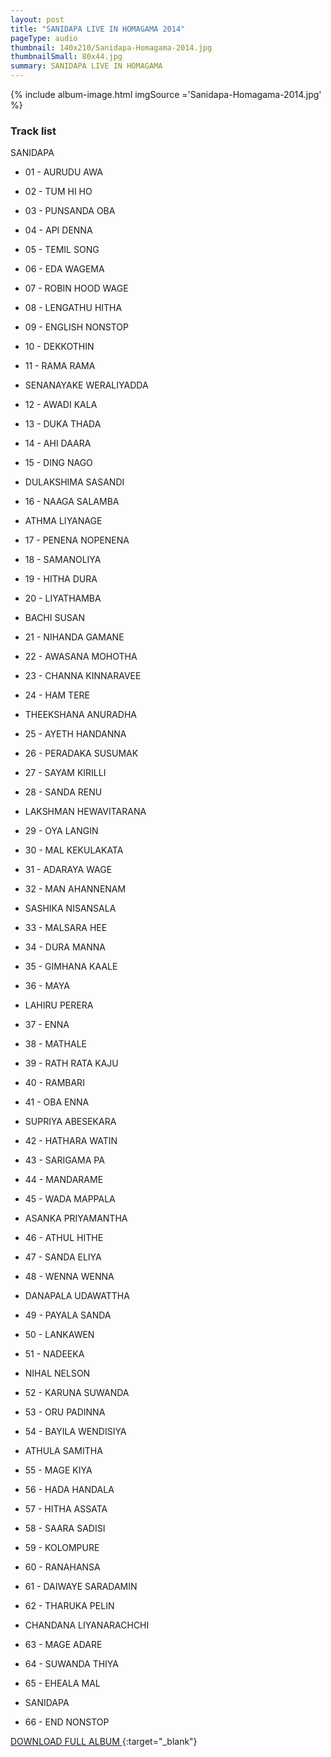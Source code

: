 ```yaml
---
layout: post
title: "SANIDAPA LIVE IN HOMAGAMA 2014"
pageType: audio
thumbnail: 140x210/Sanidapa-Homagama-2014.jpg
thumbnailSmall: 80x44.jpg
summary: SANIDAPA LIVE IN HOMAGAMA
---
```


<div class="ab-player" data-boourl="https://audioboom.com/publishing/playlist/v3?autoplay=false&boo_content_type=playlist&data_for_content_type=1275904&image_option=small&link_color=%2358d1eb&player_theme=light&show_title=true&src=https%3A%2F%2Fapi.audioboom.com%2Fplaylists%2F1275904-sanidapa-live-in-homagama-2014" data-boowidth="100%" data-maxheight="285" data-iframestyle="background-color:transparent; display:block; min-width:300px; max-width:700px;" style="background-color:transparent;"></div><script type="text/javascript">(function() { var po = document.createElement("script"); po.type = "text/javascript"; po.async = true; po.src = "https://d15mj6e6qmt1na.cloudfront.net/cdn/embed.js"; var s = document.getElementsByTagName("script")[0]; s.parentNode.insertBefore(po, s); })();</script>

{% include album-image.html imgSource ='Sanidapa-Homagama-2014.jpg' %}

### Track list 



SANIDAPA

-   01 - AURUDU AWA 
-   02 - TUM HI HO 
-   03 - PUNSANDA OBA   
-   04 - API DENNA 
-   05 - TEMIL SONG 
-   06 - EDA WAGEMA 
-   07 - ROBIN HOOD WAGE
-   08 - LENGATHU HITHA
-   09 - ENGLISH NONSTOP 
-   10 - DEKKOTHIN
-   11 - RAMA RAMA

-   SENANAYAKE WERALIYADDA

-   12 - AWADI KALA
-   13 - DUKA THADA  
-   14 - AHI DAARA  
-   15 - DING NAGO  

-   DULAKSHIMA SASANDI 

-   16 - NAAGA SALAMBA 

-   ATHMA LIYANAGE

-   17 - PENENA NOPENENA 
-   18 - SAMANOLIYA 
-   19 - HITHA DURA  
-   20 - LIYATHAMBA

-   BACHI SUSAN

-   21 - NIHANDA GAMANE 
-   22 - AWASANA MOHOTHA  
-   23 - CHANNA KINNARAVEE  
-   24 - HAM TERE  

-   THEEKSHANA ANURADHA
 
-   25 - AYETH HANDANNA  
-   26 - PERADAKA SUSUMAK  
-   27 - SAYAM KIRILLI  
-   28 - SANDA RENU 

-   LAKSHMAN HEWAVITARANA

-   29 - OYA LANGIN 
-   30 - MAL KEKULAKATA  
-   31 - ADARAYA WAGE  
-   32 - MAN AHANNENAM 

-   SASHIKA NISANSALA

-   33 - MALSARA HEE  
-   34 - DURA MANNA  
-   35 - GIMHANA KAALE  
-   36 - MAYA 

-   LAHIRU PERERA

-   37 - ENNA  
-   38 - MATHALE  
-   39 - RATH RATA KAJU  
-   40 - RAMBARI  
-   41 - OBA ENNA  

-   SUPRIYA ABESEKARA

-   42 - HATHARA WATIN  
-   43 - SARIGAMA PA  
-   44 - MANDARAME  
-   45 - WADA MAPPALA 

-   ASANKA PRIYAMANTHA

-   46 - ATHUL HITHE  
-   47 - SANDA ELIYA 
-   48 - WENNA WENNA 

-   DANAPALA UDAWATTHA

-   49 - PAYALA SANDA  
-   50 - LANKAWEN  
-   51 - NADEEKA  

-   NIHAL NELSON

-   52 - KARUNA SUWANDA 
-   53 - ORU PADINNA  
-   54 - BAYILA WENDISIYA  

-   ATHULA SAMITHA

-   55 - MAGE KIYA  
-   56 - HADA HANDALA  
-   57 - HITHA ASSATA 
-   58 - SAARA SADISI  
-   59 - KOLOMPURE 
-   60 - RANAHANSA 
-   61 - DAIWAYE SARADAMIN 
-   62 - THARUKA PELIN 

-   CHANDANA LIYANARACHCHI

-   63 - MAGE ADARE 
-   64 - SUWANDA THIYA 
-   65 - EHEALA MAL

-   SANIDAPA

-   66 - END NONSTOP


[DOWNLOAD FULL ALBUM ](http://www.mediafire.com/download/0er4oex1oovy46f/SANIDAPA_LIVE_IN_HOMAGAMA_2014.rar){:target="_blank"}
